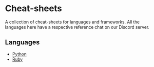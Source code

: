 # Cheat-sheets
A collection of cheat-sheets for languages and frameworks. All the languages here have a respective reference chat on our Discord server.

## Languages
- [Python](/Languagues/Python.md)
- [Ruby](/Languagues/Ruby.md)
